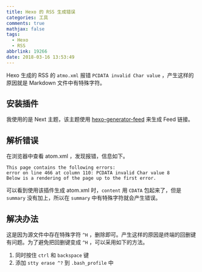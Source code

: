 ```yaml
---
title: Hexo 的 RSS 生成错误
categories: 工具
comments: true
mathjax: false
tags:
  - Hexo
  - RSS
abbrlink: 19266
date: 2018-03-16 13:53:49
---
```


Hexo 生成的 RSS 的 `atmo.xml` 报错 `PCDATA invalid Char value` ，产生这样的原因就是 Markdown 文件中有特殊字符。

<!--more-->

## 安装插件

我使用的是 Next 主题，该主题使用 [hexo-generator-feed](https://github.com/hexojs/hexo-generator-feed) 来生成 Feed 链接。

## 解析错误

在浏览器中查看 atom.xml ，发现报错，信息如下。

```
This page contains the following errors:
error on line 466 at column 110: PCDATA invalid Char value 8
Below is a rendering of the page up to the first error.
```

可以看到使用该插件生成 atom.xml 时，`content` 用 `CDATA` 包起来了，但是 `summary` 没有加上，所以在 `summary` 中有特殊字符就会产生错误。

## 解决办法

这是因为源文件中存在特殊字符 `^H` ，删除即可。产生这样的原因是终端的回删键有问题。为了避免把回删键变成 `^H` ，可以采用如下的方法。

1. 同时按住 `ctrl` 和 `backspace` 键
2. 添加 `stty erase ^?` 到 `.bash_profile` 中
